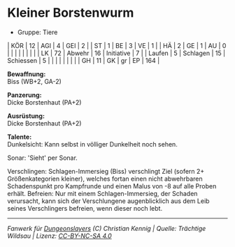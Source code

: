 # Kleiner Borstenwurm  
- Gruppe: Tiere  

| KÖR    | 12 | AGI      | 4  | GEI        | 2   |
| ST     | 1  | BE       | 3  | VE         | 1   |
| HÄ     | 2  | GE       | 1  | AU         | 0   |
|        |    |          |    |            |     |
| LK     | 72 | Abwehr   | 16 | Initiative | 7   |
| Laufen | 5  | Schlagen | 15 | Schiessen  | 5   |
|        |    |          |    |            |     |
| GH     | 11 | GK       | gr | EP         | 164 |


**Bewaffnung:**  
Biss (WB+2, GA-2)

**Panzerung:**  
Dicke Borstenhaut (PA+2)

**Ausrüstung:**  
Dicke Borstenhaut (PA+2)

**Talente:**  
Dunkelsicht: Kann selbst in völliger Dunkelheit noch sehen.

Sonar: 'Sieht' per Sonar.

Verschlingen: Schlagen-Immersieg (Biss) verschlingt Ziel (sofern 2+ Größenkategorien kleiner), welches fortan einen nicht abwehrbaren Schadenspunkt pro Kampfrunde und einen Malus von -8 auf alle Proben erhält. Befreien: Nur mit einem Schlagen-Immersieg, der Schaden verursacht, kann sich der Verschlungene augenblicklich aus dem Leib seines Verschlingers befreien, wenn dieser noch lebt.





___
*Fanwerk für [Dungeonslayers](https://www.dungeonslayers.net/) (C) Christian Kennig | Quelle: Trächtige Wildsau | Lizenz: [CC-BY-NC-SA 4.0](https://creativecommons.org/licenses/by-nc-sa/4.0/deed.de)*